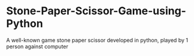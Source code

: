 # Stone-Paper-Scissor-Game-using-Python
A well-known game stone paper scissor developed in python, played by 1 person against computer
